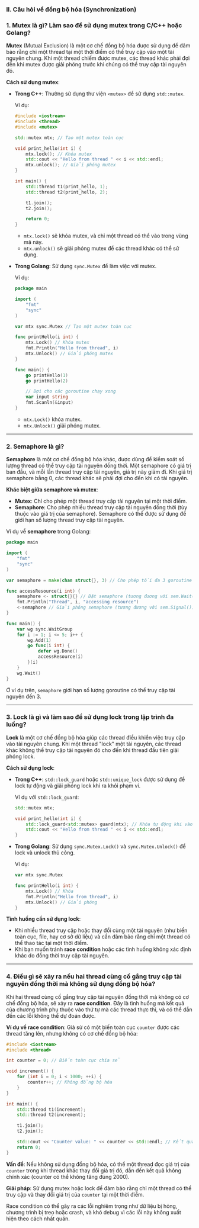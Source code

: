 ### II. **Câu hỏi về đồng bộ hóa (Synchronization)**

### 1. **Mutex là gì? Làm sao để sử dụng mutex trong C/C++ hoặc Golang?**

**Mutex** (Mutual Exclusion) là một cơ chế đồng bộ hóa được sử dụng để đảm bảo rằng chỉ một thread tại một thời điểm có thể truy cập vào một tài nguyên chung. Khi một thread chiếm được mutex, các thread khác phải đợi đến khi mutex được giải phóng trước khi chúng có thể truy cập tài nguyên đó.

**Cách sử dụng mutex**:

- **Trong C++**: Thường sử dụng thư viện `<mutex>` để sử dụng `std::mutex`.

  Ví dụ:

  ```cpp
  #include <iostream>
  #include <thread>
  #include <mutex>

  std::mutex mtx; // Tạo một mutex toàn cục

  void print_hello(int i) {
      mtx.lock(); // Khóa mutex
      std::cout << "Hello from thread " << i << std::endl;
      mtx.unlock(); // Giải phóng mutex
  }

  int main() {
      std::thread t1(print_hello, 1);
      std::thread t2(print_hello, 2);

      t1.join();
      t2.join();

      return 0;
  }
  ```

  - `mtx.lock()` sẽ khóa mutex, và chỉ một thread có thể vào trong vùng mã này.
  - `mtx.unlock()` sẽ giải phóng mutex để các thread khác có thể sử dụng.

- **Trong Golang**: Sử dụng `sync.Mutex` để làm việc với mutex.

  Ví dụ:

  ```go
  package main

  import (
      "fmt"
      "sync"
  )

  var mtx sync.Mutex // Tạo một mutex toàn cục

  func printHello(i int) {
      mtx.Lock() // Khóa mutex
      fmt.Println("Hello from thread", i)
      mtx.Unlock() // Giải phóng mutex
  }

  func main() {
      go printHello(1)
      go printHello(2)

      // Đợi cho các goroutine chạy xong
      var input string
      fmt.Scanln(&input)
  }
  ```

  - `mtx.Lock()` khóa mutex.
  - `mtx.Unlock()` giải phóng mutex.

---

### 2. **Semaphore là gì?**

**Semaphore** là một cơ chế đồng bộ hóa khác, được dùng để kiểm soát số lượng thread có thể truy cập tài nguyên đồng thời. Một semaphore có giá trị ban đầu, và mỗi lần thread truy cập tài nguyên, giá trị này giảm đi. Khi giá trị semaphore bằng 0, các thread khác sẽ phải đợi cho đến khi có tài nguyên.

**Khác biệt giữa semaphore và mutex**:

- **Mutex**: Chỉ cho phép một thread truy cập tài nguyên tại một thời điểm.
- **Semaphore**: Cho phép nhiều thread truy cập tài nguyên đồng thời (tùy thuộc vào giá trị của semaphore). Semaphore có thể được sử dụng để giới hạn số lượng thread truy cập tài nguyên.

Ví dụ về **semaphore** trong Golang:

```go
package main

import (
	"fmt"
	"sync"
)

var semaphore = make(chan struct{}, 3) // Cho phép tối đa 3 goroutine truy cập tài nguyên

func accessResource(i int) {
	semaphore <- struct{}{} // Đặt semaphore (tương đương với sem.Wait())
	fmt.Println("Thread", i, "accessing resource")
	<-semaphore // Giải phóng semaphore (tương đương với sem.Signal())
}

func main() {
	var wg sync.WaitGroup
	for i := 1; i <= 5; i++ {
		wg.Add(1)
		go func(i int) {
			defer wg.Done()
			accessResource(i)
		}(i)
	}
	wg.Wait()
}
```

Ở ví dụ trên, `semaphore` giới hạn số lượng goroutine có thể truy cập tài nguyên đến 3.

---

### 3. **Lock là gì và làm sao để sử dụng lock trong lập trình đa luồng?**

**Lock** là một cơ chế đồng bộ hóa giúp các thread điều khiển việc truy cập vào tài nguyên chung. Khi một thread "lock" một tài nguyên, các thread khác không thể truy cập tài nguyên đó cho đến khi thread đầu tiên giải phóng lock.

**Cách sử dụng lock**:

- **Trong C++**: `std::lock_guard` hoặc `std::unique_lock` được sử dụng để lock tự động và giải phóng lock khi ra khỏi phạm vi.

  Ví dụ với `std::lock_guard`:

  ```cpp
  std::mutex mtx;

  void print_hello(int i) {
      std::lock_guard<std::mutex> guard(mtx); // Khóa tự động khi vào hàm và giải phóng khi ra khỏi
      std::cout << "Hello from thread " << i << std::endl;
  }
  ```

- **Trong Golang**: Sử dụng `sync.Mutex.Lock()` và `sync.Mutex.Unlock()` để lock và unlock thủ công.

  Ví dụ:

  ```go
  var mtx sync.Mutex

  func printHello(i int) {
      mtx.Lock() // Khóa
      fmt.Println("Hello from thread", i)
      mtx.Unlock() // Giải phóng
  }
  ```

**Tình huống cần sử dụng lock**:

- Khi nhiều thread truy cập hoặc thay đổi cùng một tài nguyên (như biến toàn cục, file, hay cơ sở dữ liệu) và cần đảm bảo rằng chỉ một thread có thể thao tác tại một thời điểm.
- Khi bạn muốn tránh **race condition** hoặc các tình huống không xác định khác do đồng thời truy cập tài nguyên.

---

### 4. **Điều gì sẽ xảy ra nếu hai thread cùng cố gắng truy cập tài nguyên đồng thời mà không sử dụng đồng bộ hóa?**

Khi hai thread cùng cố gắng truy cập tài nguyên đồng thời mà không có cơ chế đồng bộ hóa, sẽ xảy ra **race condition**. Đây là tình huống mà kết quả của chương trình phụ thuộc vào thứ tự mà các thread thực thi, và có thể dẫn đến các lỗi không thể dự đoán được.

**Ví dụ về race condition**:
Giả sử có một biến toàn cục `counter` được các thread tăng lên, nhưng không có cơ chế đồng bộ hóa:

```cpp
#include <iostream>
#include <thread>

int counter = 0; // Biến toàn cục chia sẻ

void increment() {
    for (int i = 0; i < 1000; ++i) {
        counter++; // Không đồng bộ hóa
    }
}

int main() {
    std::thread t1(increment);
    std::thread t2(increment);

    t1.join();
    t2.join();

    std::cout << "Counter value: " << counter << std::endl; // Kết quả không chính xác
    return 0;
}
```

**Vấn đề**: Nếu không sử dụng đồng bộ hóa, có thể một thread đọc giá trị của `counter` trong khi thread khác thay đổi giá trị đó, dẫn đến kết quả không chính xác (counter có thể không tăng đúng 2000).

**Giải pháp**: Sử dụng mutex hoặc lock để đảm bảo rằng chỉ một thread có thể truy cập và thay đổi giá trị của `counter` tại một thời điểm.

Race condition có thể gây ra các lỗi nghiêm trọng như dữ liệu bị hỏng, chương trình bị treo hoặc crash, và khó debug vì các lỗi này không xuất hiện theo cách nhất quán.
